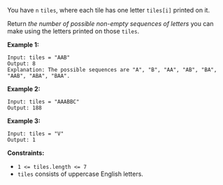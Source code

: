 You have `n`  `tiles`, where each tile has one letter `tiles[i]` printed on
it.

Return _the number of possible non-empty sequences of letters_ you can make
using the letters printed on those `tiles`.



**Example 1:**

    
    
    Input: tiles = "AAB"
    Output: 8
    Explanation: The possible sequences are "A", "B", "AA", "AB", "BA", "AAB", "ABA", "BAA".
    

**Example 2:**

    
    
    Input: tiles = "AAABBC"
    Output: 188
    

**Example 3:**

    
    
    Input: tiles = "V"
    Output: 1
    



**Constraints:**

  * `1 <= tiles.length <= 7`
  * `tiles` consists of uppercase English letters.

